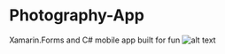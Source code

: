 # Photography-App
Xamarin.Forms and C# mobile app built for fun
![alt text](http://www.thomashalston.com/wp-content/uploads/2020/12/Photography-App-My-Profile.jpg)

